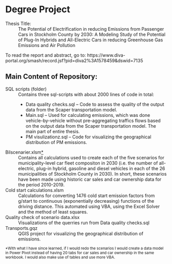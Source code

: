 # Degree Project
<dl>
  <dt>Thesis Title:</dt>
    <dd>The Potential of Electrification in reducing Emissions from Passenger Cars in Stockholm County by 2030: A Modeling Study of the Potential of Plug-In Hybrids and All-Electric Cars in reducing Greenhouse Gas Emissions and Air Pollution</dd>
</dl>
To read the report and abstract, go to: https://www.diva-portal.org/smash/record.jsf?pid=diva2%3A1578459&dswid=7135

## Main Content of Repository:

<dl>
  <dt>SQL scripts (folder)</dt>
    <dd>
        Contains three sql-scripts with about 2000 lines of code in total:
      <ul>
        <li>Data quality checks.sql – Code to assess the quality of the output data from the Scaper transportation   model.</li>
        <li>Main.sql – Used for calculating emissions, which was done vehicle-by-vehicle without pre-aggregating traffics flows based on the output data from the Scaper transportation model. The main part of entire thesis.</li>
        <li>PM visulizationz.sql – Code for visualizing the geographical distribution of PM emissions.</li>
      </ul>
    </dd>
  <dt>Bilscenarier.xlsm<a href="note">*</a></dt>
    <dd>Contains all calculations used to create each of the five scenarios for municipality-level car fleet compositon in 2030 (i.e. the number of all-electric, plug-in hybrid, gasoline and diesel vehicles in each of the 26 municipalities of Stockholm County in 2030). In short, these scenarios have been made using historic car sales and car ownership data for the period 2010-2019.</dd>
  <dt>Cold start calculations.xlsm</dt>
    <dd>Calculations for converting 1476 cold start emission factors from g/start to continuous (exponentially decreasing) functions of the driving distance. This automated using VBA, using the Excel Solver and the method of least squares.</dd>
  <dt>Quality check of scenario data.xlsx</dt>
    <dd>Visualizations of the querries run from Data quality checks.sql</dd>
  <dt>Transports.gqz</dt>
    <dd>QGIS project for visualizing the geographical distribution of emissions.</dd>
</dl>
<sub><a name="note">
  *With what I have since learned, if I would redo the scenarios I would create a data model in Power Pivot instead of having 20 tabs for car sales and car ownership in the same workbook. I would also make use of tables and use more VBA.
</a></sub>
